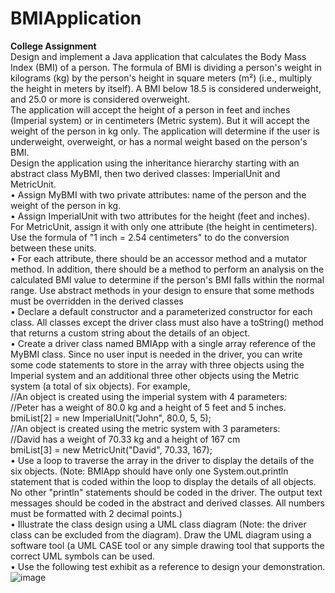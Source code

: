 # BMIApplication
**College Assignment**</br>
Design and implement a Java application that calculates the Body Mass Index (BMI) of a person. The formula of BMI is dividing a person's weight in kilograms (kg) by the person's height in square meters (m²) (i.e., multiply the height in meters by itself). A BMI below 18.5 is considered underweight, and 25.0 or more is considered overweight.</br>
The application will accept the height of a person in feet and inches (Imperial system) or in centimeters (Metric system). But it will accept the weight of the person in kg only. The application will determine if the user is underweight, overweight, or has a normal weight based on the person's BMI.</br>
Design the application using the inheritance hierarchy starting with an abstract class MyBMI, then two derived classes: ImperialUnit and MetricUnit.</br>
• Assign MyBMI with two private attributes: name of the person and the weight of the person in kg.</br>
• Assign ImperialUnit with two attributes for the height (feet and inches). For MetricUnit, assign it with only one attribute (the height in centimeters). Use the formula of "1 inch = 2.54 centimeters" to do the conversion between these units.</br>
• For each attribute, there should be an accessor method and a mutator method. In addition, there should be a method to perform an analysis on the calculated BMI value to determine if the person's BMI falls within the normal range. Use abstract methods in your design to ensure that some methods must be overridden in the derived classes</br>
• Declare a default constructor and a parameterized constructor for each class. All classes except the driver class must also have a toString() method that returns a custom string about the details of an object.</br>
• Create a driver class named BMIApp with a single array reference of the MyBMI class. Since no user input is needed in the driver, you can write some code statements to store in the array with three objects using the Imperial system and an additional three other objects using the Metric system (a total of six objects). For example,</br>
//An object is created using the imperial system with 4 parameters:</br>
//Peter has a weight of 80.0 kg and a height of 5 feet and 5 inches.</br>
bmiList[2] = new ImperialUnit("John", 80.0, 5, 5);</br>
//An object is created using the metric system with 3 parameters:</br>
//David has a weight of 70.33 kg and a height of 167 cm</br>
bmiList[3] = new MetricUnit("David", 70.33, 167);</br>
• Use a loop to traverse the array in the driver to display the details of the six objects. (Note: BMIApp should have only one System.out.println statement that is coded within the loop to display the details of all objects. No other "println" statements should be coded in the driver. The output text messages should be coded in the abstract and derived classes. All numbers must be formatted with 2 decimal points.)</br>
• Illustrate the class design using a UML class diagram (Note: the driver class can be excluded from the diagram). Draw the UML diagram using a software tool (a UML CASE tool or any simple drawing tool that supports the correct UML symbols can be used. </br>
• Use the following test exhibit as a reference to design your demonstration.</br>
![image](https://github.com/SnazzyNivesh522/BMIApplication/assets/115729819/cb4f8ffd-de07-4974-9476-f5a7bdfc849f)
